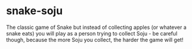 # snake-soju
The classic game of Snake but instead of collecting apples (or whatever a snake eats) you will play as a person trying to collect Soju - be careful though, because the more Soju you collect, the harder the game will get!

